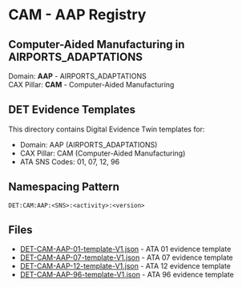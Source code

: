 # CAM - AAP Registry

## Computer-Aided Manufacturing in AIRPORTS_ADAPTATIONS

Domain: **AAP** - AIRPORTS_ADAPTATIONS  
CAX Pillar: **CAM** - Computer-Aided Manufacturing

## DET Evidence Templates

This directory contains Digital Evidence Twin templates for:
- Domain: AAP (AIRPORTS_ADAPTATIONS)
- CAX Pillar: CAM (Computer-Aided Manufacturing)
- ATA SNS Codes: 01, 07, 12, 96

## Namespacing Pattern
```
DET:CAM:AAP:<SNS>:<activity>:<version>
```

## Files
- [DET-CAM-AAP-01-template-V1.json](DET-CAM-AAP-01-template-V1.json) - ATA 01 evidence template
- [DET-CAM-AAP-07-template-V1.json](DET-CAM-AAP-07-template-V1.json) - ATA 07 evidence template
- [DET-CAM-AAP-12-template-V1.json](DET-CAM-AAP-12-template-V1.json) - ATA 12 evidence template
- [DET-CAM-AAP-96-template-V1.json](DET-CAM-AAP-96-template-V1.json) - ATA 96 evidence template
